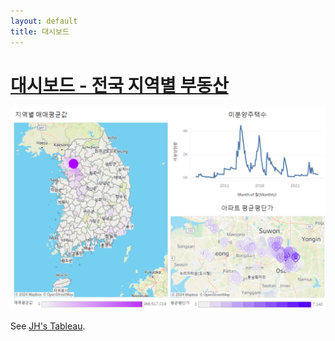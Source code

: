 ```yaml
---
layout: default
title: 대시보드
---
```


# [대시보드 - 전국 지역별 부동산](https://public.tableau.com/app/profile/jeonghun.lee7492/viz/__17187283242660/1?publish=yes)

[![대쉬보드](https://raw.githubusercontent.com/Timeleeh/skkufinal.github.io/main/dash.png)](https://public.tableau.com/app/profile/jeonghun.lee7492/viz/__17187283242660/1?publish=yes)


See [JH's Tableau](https://public.tableau.com/app/profile/jeonghun.lee7492/viz/__17187283242660/1?publish=yes).

